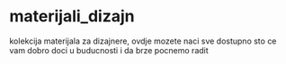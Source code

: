 # materijali_dizajn
kolekcija materijala za dizajnere, ovdje mozete naci sve dostupno sto ce vam dobro doci u buducnosti i da brze pocnemo radit
